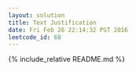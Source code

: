 ```yaml
---
layout: solution
title: Text Justification
date: Fri Feb 26 22:14:32 PST 2016
leetcode_id: 68
---
```

{% include_relative README.md %}
